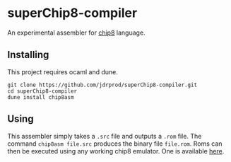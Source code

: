 # superChip8-compiler

An experimental assembler for [chip8](http://devernay.free.fr/hacks/chip8/C8TECH10.HTM) language.

## Installing

This project requires ocaml and dune.

```
git clone https://github.com/jdrprod/superChip8-compiler.git
cd superChip8-compiler
dune install chip8asm
```

## Using

This assembler simply takes a `.src` file and outputs a `.rom` file. The command `chip8asm file.src` produces the binary file `file.rom`. Roms can then be executed using any working chip8 emulator. One is available [here](https://github.com/jdrprod/superChip8).



